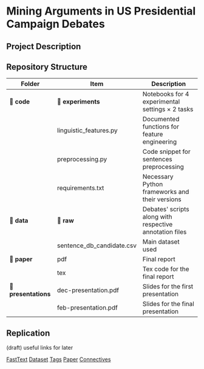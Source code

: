 # Mining Arguments in US Presidential Campaign Debates

## Project Description 

## Repository Structure 

|Folder   |Item   |Description   |
|---|---|---|
|:file_folder: **code**   |:file_folder: **experiments**|Notebooks for 4 experimental settings ×  2 tasks |
|   |linguistic_features.py |Documented functions for feature engineering |
|   |preprocessing.py |Code snippet for sentences preprocessing|
|   |requirements.txt   |Necessary Python frameworks and their versions   |
|:file_folder: **data**   |:file_folder: **raw**   |Debates' scripts along with respective annotation files   |
|   |sentence_db_candidate.csv   |Main dataset used   |
|:file_folder: **paper**   |pdf   |Final report   |
|   |tex   |Tex code for the final report   |
|:file_folder: **presentations**   |dec-presentation.pdf   |Slides for the first presentation |
|   |feb-presentation.pdf   |Slides for the final presentation   |

## Replication 

(draft) useful links for later

[FastText](https://fasttext.cc/docs/en/english-vectors.html)
[Dataset](https://github.com/ElecDeb60To16/Dataset)
[Tags](https://web.archive.org/web/20190206204307/https://www.clips.uantwerpen.be/pages/mbsp-tags)
[Paper](https://aclanthology.org/P19-1463/)
[Connectives](https://github.com/discourse-lab/en_dimlex/blob/master/en_dimlex.xml)
